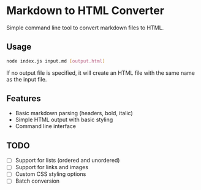 # Markdown to HTML Converter

Simple command line tool to convert markdown files to HTML.

## Usage

```bash
node index.js input.md [output.html]
```

If no output file is specified, it will create an HTML file with the same name as the input file.

## Features

- Basic markdown parsing (headers, bold, italic)
- Simple HTML output with basic styling
- Command line interface

## TODO

- [ ] Support for lists (ordered and unordered)
- [ ] Support for links and images
- [ ] Custom CSS styling options
- [ ] Batch conversion